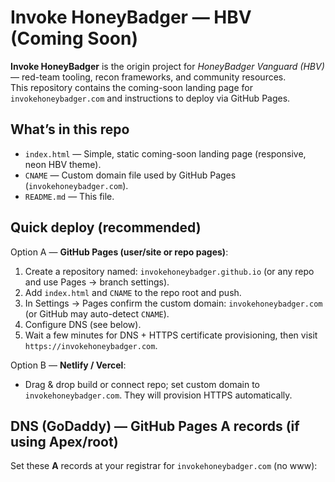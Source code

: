 # Invoke HoneyBadger — HBV (Coming Soon)

**Invoke HoneyBadger** is the origin project for *HoneyBadger Vanguard (HBV)* — red-team tooling, recon frameworks, and community resources.  
This repository contains the coming-soon landing page for `invokehoneybadger.com` and instructions to deploy via GitHub Pages.

## What’s in this repo
- `index.html` — Simple, static coming-soon landing page (responsive, neon HBV theme).
- `CNAME` — Custom domain file used by GitHub Pages (`invokehoneybadger.com`).
- `README.md` — This file.

## Quick deploy (recommended)
Option A — **GitHub Pages (user/site or repo pages)**:
1. Create a repository named: `invokehoneybadger.github.io` (or any repo and use Pages → branch settings).  
2. Add `index.html` and `CNAME` to the repo root and push.  
3. In Settings → Pages confirm the custom domain: `invokehoneybadger.com` (or GitHub may auto-detect `CNAME`).  
4. Configure DNS (see below).  
5. Wait a few minutes for DNS + HTTPS certificate provisioning, then visit `https://invokehoneybadger.com`.

Option B — **Netlify / Vercel**:
- Drag & drop build or connect repo; set custom domain to `invokehoneybadger.com`. They will provision HTTPS automatically.

## DNS (GoDaddy) — GitHub Pages A records (if using Apex/root)
Set these **A** records at your registrar for `invokehoneybadger.com` (no www):
